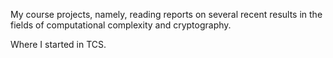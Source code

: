 My course projects, namely, reading reports on several recent results in the fields of computational complexity and cryptography. 

Where I started in TCS.
